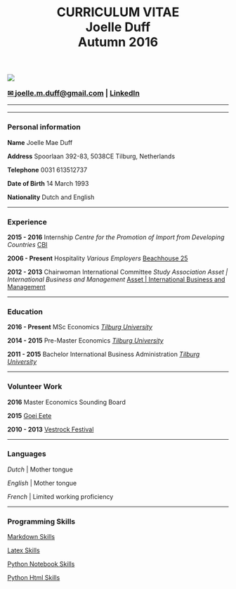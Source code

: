 <head>
<meta charset='utf-8'>
<meta http-equiv="X-UA-Compatible" content="chrome=1">
<meta name="description" content="CURRICULUM VITAE : ">
<link rel="stylesheet" type="text/css" media="screen" href="stylesheets/stylesheet.css">

<title>CURRICULUM VITAE</title>
     
</head>

<body>

<!-- HEADER -->
<div id="header_wrap" class="outer">
<header class="inner">
          

<h1 id="project_title">CURRICULUM VITAE <br /> Joelle Duff <br /> Autumn 2016 </h1>
<h2 id="project_tagline"></h2>

            
</section>
</header>
</div>

<!-- MAIN CONTENT -->
<div id="main_content_wrap" class="outer">
<section id="main_content" class="inner">
<h3>


![](https://media.licdn.com/mpr/mpr/shrinknp_200_200/p/3/005/098/2b8/176ff00.jpg)

<a href="mailto:joelle.m.duff@gmail.com">&#9993; joelle.m.duff@gmail.com</a> | <a href="https://nl.linkedin.com/in/duffjoelle" target="_blank">LinkedIn</a>
<hr />

___________________________________________


### Personal information


**Name** Joelle Mae Duff

**Address** Spoorlaan 392-83, 5038CE Tilburg, Netherlands

**Telephone** 0031 613512737

**Date of Birth** 14 March 1993

**Nationality** Dutch and English

___________________________

### Experience

**2015 - 2016** Internship *Centre for the Promotion of Import from Developing Countries* [CBI](https://www.cbi.eu/)

**2006 - Present** Hospitality *Various Employers* [Beachhouse 25](http://www.beachhouse25.nl/)

**2012 - 2013** Chairwoman International Committee  *Study Association Asset | International Business and Management* [Asset | International Business and Management](https://asset-ibm.nl/)

______________________________________________


### Education

**2016 - Present** MSc Economics *[Tilburg University](https://www.tilburguniversity.edu/education/masters-programmes/economics/)*

**2014 - 2015** Pre-Master Economics *[Tilburg University](https://www.tilburguniversity.edu/education/masters-programmes/economics/premaster/)*

**2011 - 2015** Bachelor International Business Administration *[Tilburg University](https://www.tilburguniversity.edu/education/bachelors-programs/international-business-administration/)*

____________________________

### Volunteer Work

**2016** Master Economics Sounding Board  

**2015** [Goei Eete](https://www.goeieete.nl/)

**2010 - 2013** [Vestrock Festival](http://www.vestrock.nl/)

______________________________

### Languages

*Dutch* | Mother tongue

*English* | Mother tongue

*French* | Limited working proficiency

_________________________________________
### Programming Skills



[Markdown Skills][]

[Markdown Skills]: https://joelleduff.gitub.io/CV2016

[Latex Skills][]

[Latex Skills]: https://joelleduff.github.io/Math2/

[Python Notebook Skills][]

[Python Notebook Skills]: http://ilaureys.github.io/Assignment3/Assignment3.ipynb

[Python Html Skills][]

[Python Html Skills]: http://ilaureys.github.io/Assignment3/Assignment3.html 


</body>